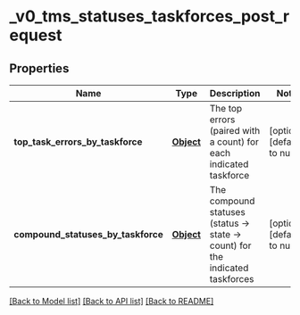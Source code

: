 # _v0_tms_statuses_taskforces_post_request
## Properties

| Name | Type | Description | Notes |
|------------ | ------------- | ------------- | -------------|
| **top\_task\_errors\_by\_taskforce** | [**Object**](.md) | The top errors (paired with a count) for each indicated taskforce | [optional] [default to null] |
| **compound\_statuses\_by\_taskforce** | [**Object**](.md) | The compound statuses (status -&gt; state -&gt; count) for the indicated taskforces | [optional] [default to null] |

[[Back to Model list]](../README.md#documentation-for-models) [[Back to API list]](../README.md#documentation-for-api-endpoints) [[Back to README]](../README.md)

